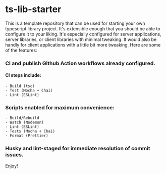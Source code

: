# ts-lib-starter

This is a template repository that can be used for starting your own typescript library project. It's extensible enough that you should be able to configure it to your liking. It's especially configured for server applications, server libraries, or client libraries with minimal tweaking. It would also be handly for client applications with a little bit more tweaking. Here are some of the features:

### CI and publish Github Action workflows already configured.
  #### CI steps include:
    - Build (tsc)
    - Test (Mocha + Chai)
    - Lint (ESLint)
### Scripts enabled for maximum convenience:
    - Build/Rebuild
    - Watch (Nodemon)
    - Lint (ESLint)
    - Tests (Mocha + Chai)
    - Format (Prettier)
### Husky and lint-staged for immediate resolution of commit issues.


Enjoy!